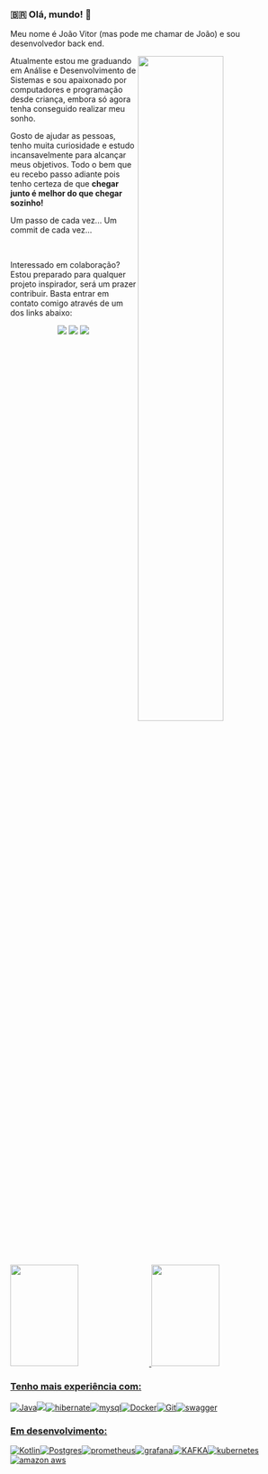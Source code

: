 ### :brazil: Olá, mundo! 👋
Meu nome é João Vitor (mas pode me chamar de João) e sou desenvolvedor back end. 


<img align="right" width="55%" src="https://camo.githubusercontent.com/bb27b9c1df90df738e91a54665d3adb08f60583fad2f266ffbde14508e6dc918/68747470733a2f2f692e70696e696d672e636f6d2f6f726967696e616c732f65342f32362f37302f65343236373032656466383734623138316163656431653266613563366364652e676966" />

Atualmente estou me graduando em Análise e Desenvolvimento de Sistemas e sou apaixonado por computadores e programação desde criança, embora só agora tenha conseguido realizar meu sonho. 

Gosto de ajudar as pessoas, tenho muita curiosidade e estudo incansavelmente para alcançar meus objetivos. Todo o bem que eu recebo passo adiante pois tenho certeza de que **chegar junto é melhor do que chegar sozinho!** 

Um passo de cada vez... Um commit de cada vez...

<br>

Interessado em colaboração? Estou preparado para qualquer projeto inspirador, será um prazer contribuir.
Basta entrar em contato comigo através de um dos links abaixo:

<div align="center">
<img src="https://img.shields.io/badge/LinkedIn-blue?style=for-the-badge&logo=Linkedin&logoColor=white&link=https://www.linkedin.com/in/joaovitorfaria"/>
<img src="https://img.shields.io/badge/Twitter-1DA1F2?style=for-the-badge&logo=twitter&logoColor=white&link=https://www.linkedin.com/in/joaovitorfaria/"/>
<img src="https://img.shields.io/badge/Instagram-E4405F?style=for-the-badge&logo=instagram&logoColor=white&link=https://www.instagram.com/jv.developer/"/>
</div>


<br>
<br>
<div>
  <a href="https://github.com/FariaJvP">
  <img height="180em" width="49%" src="https://github-readme-stats.vercel.app/api?username=FariaJvP&theme=tokyonight&show_icons=true"/>
  <img height="180em" width="49%" src="https://github-readme-stats.vercel.app/api/top-langs/?username=FariaJvP&layout=compact&langs_count=7&theme=tokyonight"/>
</div>

### Tenho mais experiência  com:
![Java](https://img.shields.io/badge/java-red?style=for-the-badge&logo=java&logoColor=white)![](https://res.cloudinary.com/practicaldev/image/fetch/s--SLFm8ahJ--/c_limit%2Cf_auto%2Cfl_progressive%2Cq_auto%2Cw_880/https://img.shields.io/badge/Spring-6DB33F%3Fstyle%3Dfor-the-badge%26logo%3Dspring%26logoColor%3Dwhite)![hibernate](https://img.shields.io/badge/hibernate-lightgray?logo=hibernate&logoColor=yellow&style=for-the-badge)![mysql](https://img.shields.io/badge/mysql-4479A1.svg?&style=for-the-badge&logo=mysql&logoColor=white)![Docker](https://img.shields.io/badge/docker-%230db7ed.svg?style=for-the-badge&logo=docker&logoColor=white)![Git](https://img.shields.io/badge/git-%23F05033.svg?style=for-the-badge&logo=git&logoColor=white)![swagger](https://img.shields.io/badge/swagger-%2385EA2D.svg?&style=for-the-badge&logo=swagger&logoColor=black)

### Em desenvolvimento:
![Kotlin](https://img.shields.io/badge/kotlin-blueviolet?style=for-the-badge&logo=kotlin&logoColor=white)![Postgres](https://img.shields.io/badge/postgres-%23316192.svg?style=for-the-badge&logo=postgresql&logoColor=white)![prometheus](https://img.shields.io/badge/prometheus%20-%23E6522C.svg?&style=for-the-badge&logo=prometheus&logoColor=white)![grafana](https://img.shields.io/badge/-GRAFANA-black?&style=for-the-badge&logo=grafana&logoColor=yellow)![KAFKA](https://img.shields.io/badge/KAFKA-red?logo=ApacheKafka&logoColor=white&style=for-the-badge)![kubernetes](https://img.shields.io/badge/kubernetes-326ce5.svg?logo=kubernetes&logoColor=white&style=for-the-badge)![amazon aws](https://img.shields.io/badge/Amazon_AWS-FF9900?style=for-the-badge&logo=amazon-aws&logoColor=white)


<!--
**victorfaria1/victorfaria1** is a ✨ _special_ ✨ repository because its `README.md` (this file) appears on your GitHub profile.

Here are some ideas to get you started:

- 🔭 I’m currently working on ...
- 🌱 I’m currently learning ...
- 👯 I’m looking to collaborate on ...
- 🤔 I’m looking for help with ...
- 💬 Ask me about ...
- 📫 How to reach me: ...
- 😄 Pronouns: ...
- ⚡ Fun fact: ...
-->
